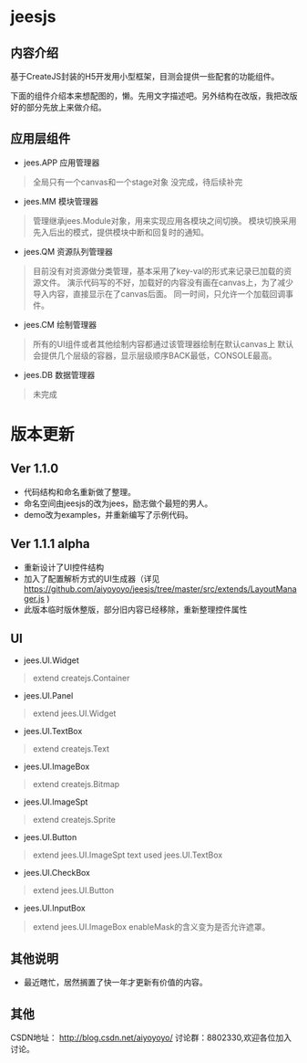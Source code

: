 # jeesjs

## 内容介绍
基于CreateJS封装的H5开发用小型框架，目测会提供一些配套的功能组件。

下面的组件介绍本来想配图的，懒。先用文字描述吧。另外结构在改版，我把改版好的部分先放上来做介绍。
## 应用层组件
* jees.APP 应用管理器
> 全局只有一个canvas和一个stage对象
> 没完成，待后续补完
* jees.MM 模块管理器
> 管理继承jees.Module对象，用来实现应用各模块之间切换。
> 模块切换采用先入后出的模式，提供模块中断和回复时的通知。
* jees.QM 资源队列管理器
> 目前没有对资源做分类管理，基本采用了key-val的形式来记录已加载的资源文件。
> 演示代码写的不好，加载好的内容没有画在canvas上，为了减少导入内容，直接显示在了canvas后面。
> 同一时间，只允许一个加载回调事件。
* jees.CM 绘制管理器
> 所有的UI组件或者其他绘制内容都通过该管理器绘制在默认canvas上
> 默认会提供几个层级的容器，显示层级顺序BACK最低，CONSOLE最高。
* jees.DB 数据管理器
> 未完成

# 版本更新
## Ver 1.1.0
* 代码结构和命名重新做了整理。
* 命名空间由jeesjs的改为jees，励志做个最短的男人。
* demo改为examples，并重新编写了示例代码。

## Ver 1.1.1 alpha
* 重新设计了UI控件结构
* 加入了配置解析方式的UI生成器（详见 https://github.com/aiyoyoyo/jeesjs/tree/master/src/extends/LayoutManager.js )
* 此版本临时版休整版，部分旧内容已经移除，重新整理控件属性
## UI
* jees.UI.Widget
> extend createjs.Container
* jees.UI.Panel
> extend jees.UI.Widget
* jees.UI.TextBox
> extend createjs.Text
* jees.UI.ImageBox
> extend createjs.Bitmap
* jees.UI.ImageSpt
> extend createjs.Sprite
* jees.UI.Button
> extend jees.UI.ImageSpt
> text used jees.UI.TextBox
* jees.UI.CheckBox
> extend jees.UI.Button
* jees.UI.InputBox
> extend jees.UI.ImageBox
> enableMask的含义变为是否允许遮罩。
## 其他说明
* 最近瞎忙，居然搁置了快一年才更新有价值的内容。

## 其他
CSDN地址： http://blog.csdn.net/aiyoyoyo/
讨论群：8802330,欢迎各位加入讨论。